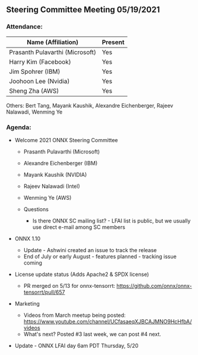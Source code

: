 ## Steering Committee Meeting 05/19/2021

### Attendance:

| Name (Affiliation)              | Present  |
| ------------------------------- | -------- |
| Prasanth Pulavarthi (Microsoft) |  Yes     |
| Harry Kim (Facebook)            |  Yes     |
| Jim Spohrer (IBM)               |  Yes     |
| Joohoon Lee (Nvidia)            |  Yes     |
| Sheng Zha (AWS)                 |  Yes     |

Others: Bert Tang, Mayank Kaushik, Alexandre Eichenberger, Rajeev Nalawadi, Wenming Ye

### Agenda:

* Welcome 2021 ONNX Steering Committee
  * Prasanth Pulavarthi (Microsoft)
  * Alexandre Eichenberger (IBM)
  * Mayank Kaushik (NVIDIA)
  * Rajeev Nalawadi (Intel)
  * Wenming Ye (AWS)

  * Questions 
    * Is there ONNX SC mailing list? - LFAI list is public, but we usually use direct e-mail among SC members

* ONNX 1.10 
    * Update - Ashwini created an issue to track the release
    * End of July or early August - features planned - tracking issue coming
    
* License update status (Adds Apache2 & SPDX license)
    * PR merged on 5/13 for onnx-tensorrt: https://github.com/onnx/onnx-tensorrt/pull/657

* Marketing
    * Videos from March meetup being posted: https://www.youtube.com/channel/UCfasaeqXJBCAJMNO9HcHfbA/videos
    * What's next? Posted #3 last week, we can post #4 next.

* Update - ONNX LFAI day 6am PDT Thursday, 5/20 
